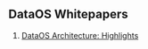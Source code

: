 ## DataOS Whitepapers
1. [DataOS Architecture: Highlights](https://github.com/tmdc-io/whitepapers/blob/main/DataOS%20Introduction/README.md)
